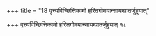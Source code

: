 +++
title = "18 वृत्त्यविच्छित्तिकामो हरितगोमयान्सायम्प्रातर्जुहुयात्"

+++
वृत्त्यविच्छित्तिकामो हरितगोमयान्सायम्प्रातर्जुहुयात् १८